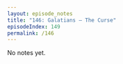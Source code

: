 ```yaml
---
layout: episode_notes
title: "146: Galatians — The Curse"
episodeIndex: 149
permalink: /146
---
```

No notes yet.
